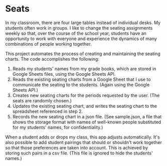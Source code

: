 # Seats 

In my classroom, there are four large tables instead of individual desks. My students often work in groups. I like to 
change the seating assignments weekly so that, over the course of the school year, students have an opportunity to work 
with everyone and experience the dynamics of many combinations of people working together. 

This project automates the process of creating and maintaining the seating charts. The code accomplishes the following:

1) Reads my students' names from my grade books, which are stored in Google Sheets files, using the Google
Sheets API.
2) Reads the existing seating charts from a Google Sheet that I use to communicate the seating to the students. (Again 
using the Google Sheets API.)
3) Creates new seating charts for the periods requested by the user. (The seats are randomly chosen.) 
4) Updates the existing seating chart, and writes the seating chart to the spreadsheet referenced in step 2.
5) Records the new seating chart in a json file. (See sample.json, a file that shows the storage
format with names of well-known people substituted for my students' names, for confidentiality.)
 
When a student adds or drops my class, this app adjusts automatically. It's also possible to add student pairings that
should or shouldn't work together so that those preferences are taken into account. This is achieved by storing such
pairs in a csv file. (This file is ignored to hide the students' names.)

